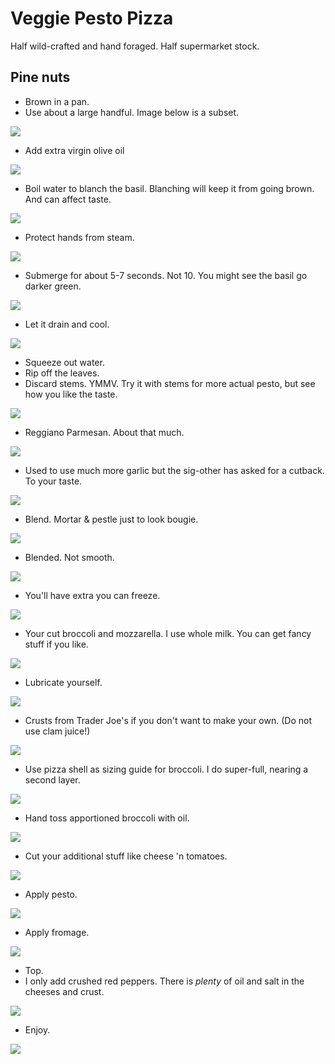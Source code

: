 # Veggie Pesto Pizza

Half wild-crafted and hand foraged. Half supermarket stock.

## Pine nuts
- Brown in a pan.
- Use about a large handful. Image below is a subset.

![](01-brown.jpg)

- Add extra virgin olive oil

![](02-oil.jpg)

- Boil water to blanch the basil.
Blanching will keep it from going brown.
And can affect taste.

![](03-boil.jpg)

- Protect hands from steam.

![](04-glove.jpg)

- Submerge for about 5-7 seconds. Not 10. You might see the basil go darker green.

![](05-blanch.jpg)

- Let it drain and cool.

![](06-cool.jpg)

- Squeeze out water.
- Rip off the leaves.
- Discard stems. YMMV. Try it with stems for more actual pesto, but see how you like the taste.

![](07-discard-stems.jpg)

- Reggiano Parmesan. About that much.

![](08-cheese.jpg)

- Used to use much more garlic but the sig-other has asked for a cutback. To your taste.

![](09-garlic.jpg)

- Blend. Mortar & pestle just to look bougie.

![](10-blend.jpg)

- Blended. Not smooth.

![](11-blended.jpg)

- You'll have extra you can freeze.

![](12-save-for-later.jpg)

- Your cut broccoli and mozzarella. I use whole milk. You can get fancy stuff if you like.

![](13-broc-cheese.jpg)

- Lubricate yourself.

![](14-wine.jpg)

- Crusts from Trader Joe's if you don't want to make your own. (Do not use clam juice!)

![](15-crusts.jpg)

- Use pizza shell as sizing guide for broccoli. I do super-full, nearing a second layer.

![](16-size-brocc.jpg)

- Hand toss apportioned broccoli with oil.

![](17-oil-brocc.jpg)

- Cut your additional stuff like cheese 'n tomatoes.

![](18-cheese-tomatoes.jpg)

- Apply pesto.

![](19-apply.jpg)

- Apply fromage.

![](20-cheese.jpg)

- Top.
- I only add crushed red peppers. There is *plenty* of oil and salt in the cheeses and crust.

![](21-top.jpg)

- Enjoy.

![](22-enjoy.jpg)
